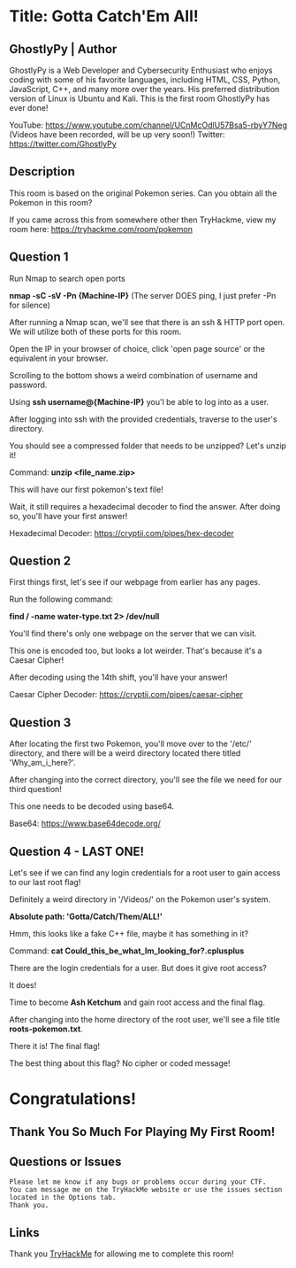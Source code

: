 # Title: Gotta Catch'Em All!

## GhostlyPy | Author

GhostlyPy is a Web Developer and Cybersecurity Enthusiast who enjoys coding with some of his favorite languages, including HTML, CSS, Python, JavaScript, C++, and many more over the years. His preferred distribution version of Linux is Ubuntu and Kali. This is the first room GhostlyPy has ever done!

YouTube: https://www.youtube.com/channel/UCnMcOdlU57Bsa5-rbyY7Neg (Videos have been recorded, will be up very soon!)
Twitter: https://twitter.com/GhostlyPy


## Description

This room is based on the original Pokemon series. Can you obtain all the Pokemon in this room?

If you came across this from somewhere other then TryHackme, view my room here: https://tryhackme.com/room/pokemon


## Question 1

Run Nmap to search open ports

**nmap -sC -sV -Pn {Machine-IP}** (The server DOES ping, I just prefer -Pn for silence)

After running a Nmap scan, we'll see that there is an ssh & HTTP port open. We will utilize both of these ports for this room.

Open the IP in your browser of choice, click 'open page source' or the equivalent in your browser.

Scrolling to the bottom shows a weird combination of username and password.

Using **ssh username@{Machine-IP}** you'l be able to log into as a user.

After logging into ssh with the provided credentials, traverse to the user's directory.

You should see a compressed folder that needs to be unzipped? Let's unzip it!

Command: **unzip <file_name.zip>**

This will have our first pokemon's text file!

Wait, it still requires a hexadecimal decoder to find the answer. After doing so, you'll have your first answer!

Hexadecimal Decoder: https://cryptii.com/pipes/hex-decoder


## Question 2

First things first, let's see if our webpage from earlier has any pages.

Run the following command:

**find / -name water-type.txt 2> /dev/null**

You'll find there's only one webpage on the server that we can visit.

This one is encoded too, but looks a lot weirder. That's because it's a Caesar Cipher!

After decoding using the 14th shift, you'll have your answer!

Caesar Cipher Decoder: https://cryptii.com/pipes/caesar-cipher


## Question 3

After locating the first two Pokemon, you'll move over to the '/etc/' directory, and there will be a weird directory located there titled 'Why_am_i_here?'.

After changing into the correct directory, you'll see the file we need for our third question!

This one needs to be decoded using base64.

Base64: https://www.base64decode.org/


## Question 4 - LAST ONE!

Let's see if we can find any login credentials for a root user to gain access to our last root flag!

Definitely a weird directory in '/Videos/' on the Pokemon user's system.

**Absolute path: 'Gotta/Catch/Them/ALL!'**

Hmm, this looks like a fake C++ file, maybe it has something in it?

Command: **cat Could_this_be_what_Im_looking_for?.cplusplus**

There are the login credentials for a user. But does it give root access?

It does!

Time to become **Ash Ketchum** and gain root access and the final flag.

After changing into the home directory of the root user, we'll see a file title **roots-pokemon.txt**.

There it is! The final flag!

The best thing about this flag? No cipher or coded message!

# Congratulations!


## Thank You So Much For Playing My First Room!


## Questions or Issues
```
Please let me know if any bugs or problems occur during your CTF.
You can message me on the TryHackMe website or use the issues section located in the Options tab.
Thank you.
```

## Links

Thank you [TryHackMe](https://tryhackme.com) for allowing me to complete this room!